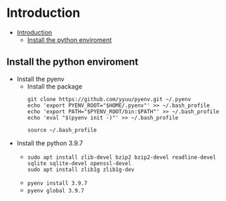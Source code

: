 # Introduction
- [Introduction](#introduction)
  - [Install the python enviroment](#install-the-python-enviroment)
## Install the python enviroment
- Install the pyenv
  - Install the package
    ```
    git clone https://github.com/yyuu/pyenv.git ~/.pyenv
    echo 'export PYENV_ROOT="$HOME/.pyenv"' >> ~/.bash_profile
    echo 'export PATH="$PYENV_ROOT/bin:$PATH"' >> ~/.bash_profile
    echo 'eval "$(pyenv init -)"' >> ~/.bash_profile

    source ~/.bash_profile
    ```
- Install the python 3.9.7
  - ```
    sudo apt install zlib-devel bzip2 bzip2-devel readline-devel sqlite sqlite-devel openssl-devel
    sudo apt install zlib1g zlib1g-dev
    ```
  - ```pyenv install 3.9.7```
  - ```pyenv global 3.9.7```

